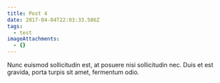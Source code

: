 ```yaml
---
title: Post 4
date: 2017-04-04T22:03:33.586Z
tags:
  - test
imageAttachments:
  - {}
---
```


Nunc euismod sollicitudin est, at posuere nisi sollicitudin nec. Duis et est gravida, porta turpis sit amet, fermentum odio.